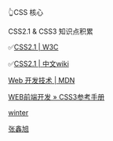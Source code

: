 👆CSS 核心

CSS2.1 & CSS3 知识点积累

✅[CSS2.1 | W3C](https://www.w3.org/TR/CSS2/)

✅[CSS2.1 | 中文wiki](https://www.w3.org/html/ig/zh/wiki/CSS2)

[Web 开发技术
| MDN](https://developer.mozilla.org/zh-CN/docs/Web)

[WEB前端开发 » CSS3参考手册](http://caibaojian.com/css3/)

[winter](https://www.cnblogs.com/winter-cn/)

[张鑫旭](https://www.zhangxinxu.com/wordpress/)

